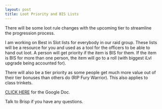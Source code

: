 ```yaml
---
layout: post
title: Loot Priority and BIS Lists
---
```


There will be some loot rule changes with the upcoming tier to streamline the progression process.

I am working on Best in Slot lists for everybody in our raid group. These lists will be a resource for you and used as a tool for the officers to be able to hand out loot. A person will get priority if the item is BIS for them. If the item is BIS for more than one person, the item will go to a roll (with biggest iLvl upgrade being accounted for).

There will also be a tier priority as some people get much more value out of their tier bonuses than others do (RIP Fury Warrior). This also applies to class trinkets.

[CLICK HERE](https://docs.google.com/spreadsheets/d/1FCbNn8aB1Mdt8Ng2cr2bADo9W0NMtvm8tWmyYtKEbFM/edit#gid=0) for the Google Doc.

Talk to Brisp if you have any questions.
